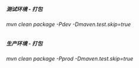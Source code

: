##### 测试环境 - 打包
###### mvn clean package -Pdev -Dmaven.test.skip=true

##### 生产环境 - 打包
###### mvn clean package -Pprod -Dmaven.test.skip=true








